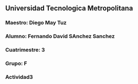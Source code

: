 ## Universidad Tecnologica Metropolitana 
### Maestro: Diego May Tuz
### Alumno: Fernando David SAnchez Sanchez
### Cuatrimestre: 3
### Grupo: F
### Actividad3
